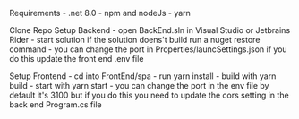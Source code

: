 Requirements - .net 8.0 - npm and nodeJs - yarn

Clone Repo Setup Backend - open BackEnd.sln in Visual Studio or Jetbrains Rider - start solution if the solution doens't build run a nuget restore command - you can change the port in Properties/launcSettings.json if you do this update the front end .env file

Setup Frontend - cd into FrontEnd/spa - run yarn install - build with yarn build - start with yarn start - you can change the port in the env file by default it's 3100 but if you do this you need to update the cors setting in the back end Program.cs file
